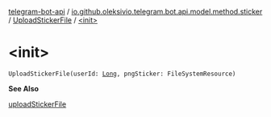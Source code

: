 [telegram-bot-api](../../index.md) / [io.github.oleksivio.telegram.bot.api.model.method.sticker](../index.md) / [UploadStickerFile](index.md) / [&lt;init&gt;](./-init-.md)

# &lt;init&gt;

`UploadStickerFile(userId: `[`Long`](https://kotlinlang.org/api/latest/jvm/stdlib/kotlin/-long/index.html)`, pngSticker: FileSystemResource)`

**See Also**

[uploadStickerFile](#)


